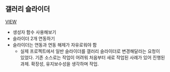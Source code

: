 ## 갤러리 슬라이더
<a href="https://sssjsjj.github.io/study/gallery-slider/" title="새창" target="_blank">VIEW</a>

- 생성자 함수 사용해보기
- 슬라이더 2개 연동하기
- 슬라이더는 연동과 연동 해제가 자유로워야 함
  - 실제 프로젝트에서 일반 슬라이더를 갤러리 슬라이더로 변경해달라는 요청이 있었다. 기존 소스로는 작업이 어려워 처음부터 새로 작업된 사례가 있어 진행된 과제. 확장성, 유지보수성을 생각하며 작업.